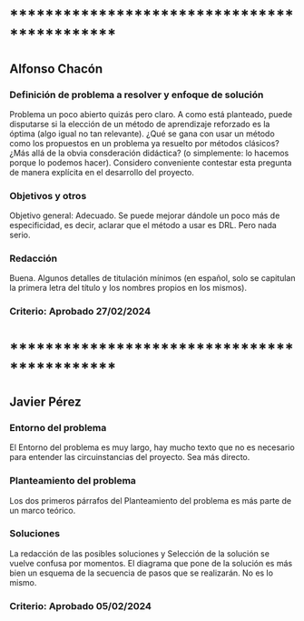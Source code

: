 # ********************************************
## Alfonso Chacón

### Definición de problema a resolver y enfoque de solución
Problema un poco abierto quizás pero claro. 
A como está planteado, puede disputarse si la elección de un método de aprendizaje reforzado es la óptima (algo igual no tan relevante). ¿Qué se gana con usar un método como los propuestos en un problema ya resuelto por métodos clásicos? 
¿Más allá de la obvia consderación didáctica? (o simplemente: lo hacemos porque lo podemos hacer). Considero conveniente contestar esta pregunta de manera explícita en el desarrollo del proyecto.

### Objetivos y otros
Objetivo general: Adecuado. Se puede mejorar dándole un poco más de especificidad, es decir, aclarar que el método a usar es DRL. Pero nada serio.

### Redacción
Buena. Algunos detalles de titulación mínimos (en español, solo se capitulan la primera letra del título y los nombres propios en los mismos).

### Criterio: Aprobado  27/02/2024

# ********************************************
## Javier Pérez

### Entorno del problema
El Entorno del problema es muy largo, hay mucho texto que no es necesario para entender las circuinstancias del proyecto. Sea más directo.

### Planteamiento del problema
Los dos primeros párrafos del Planteamiento del problema es más parte de un marco teórico.

### Soluciones
La redacción de las posibles soluciones y Selección de la solución se vuelve confusa por momentos.
El diagrama que pone de la solución es más bien un esquema de la secuencia de pasos que se realizarán. No es lo mismo.

### Criterio: Aprobado  05/02/2024

